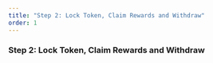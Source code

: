 ```yaml
---
title: "Step 2: Lock Token, Claim Rewards and Withdraw"
order: 1
---
```


### Step 2: Lock Token, Claim Rewards and Withdraw

<ve8020-user-Step2 />